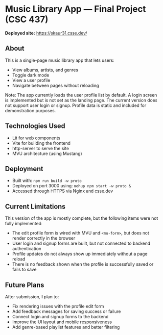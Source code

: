# Music Library App — Final Project (CSC 437)

**Deployed site:** https://skaur31.csse.dev/

## About

This is a single-page music library app that lets users:

- View albums, artists, and genres  
- Toggle dark mode  
- View a user profile  
- Navigate between pages without reloading  

Note: The app currently loads the user profile list by default. A login screen is implemented but is not set as the landing page. The current version does not support user login or signup. Profile data is static and included for demonstration purposes.

## Technologies Used

- Lit for web components  
- Vite for building the frontend  
- http-server to serve the site  
- MVU architecture (using Mustang)

## Deployment

- Built with: `npm run build -w proto`  
- Deployed on port 3000 using: `nohup npm start -w proto &`  
- Accessed through HTTPS via Nginx and csse.dev  

## Current Limitations

This version of the app is mostly complete, but the following items were not fully implemented:

- The edit profile form is wired with MVU and `<mu-form>`, but does not render correctly in the browser
- User login and signup forms are built, but not connected to backend authentication
- Profile updates do not always show up immediately without a page reload
- There is no feedback shown when the profile is successfully saved or fails to save

## Future Plans

After submission, I plan to:

- Fix rendering issues with the profile edit form
- Add feedback messages for saving success or failure
- Connect login and signup forms to the backend
- Improve the UI layout and mobile responsiveness
- Add genre-based playlist features and better filtering
